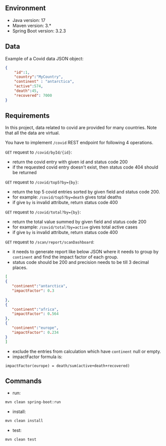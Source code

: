 ## Environment
- Java version: 17
- Maven version: 3.*
- Spring Boot version: 3.2.3

## Data
Example of a Covid data JSON object:
```json
{
    "id":1,
    "country":"MyCountry",
    "continent" : "antarctica",
    "active":574,
    "death":45,
    "recovered": 7000
}
```

## Requirements
In this project, data related to covid are provided for many countries. Note that all the data are virtual.

You have to implement `/covid` REST endpoint for following 4 operations.

`GET` request to `/covid/byId/{id}`:
* return the covid entry with given id and status code 200
* if the requested covid entry doesn't exist, then status code 404 should be returned

`GET` request to `/covid/top5?by={by}`:
* return the top 5 covid entries sorted by given field and status code 200.
* for example: `/covid/top5?by=death` gives total deaths
* if give `by` is invalid attribute, return status code 400

`GET` request to `/covid/total?by={by}`:
* return the total value summed by given field and status code 200
* for example: `/covid/total?by=active` gives total active cases
* if give `by` is invalid attribute, return status code 400
 
`GET` request to `/scan/report/scanDashboard`:
* it needs to generate report like below JSON where it needs to group by `continent` and find the impact factor of each group.
* status code should be 200 and precision needs to be till 3 decimal places.

 ```json
[
{
    "continent":"antarctica",
    "impactFactor": 0.3
    
},
{
    "continent":"africa",
    "impactFactor": 0.564
},
{
    "continent":"europe",
    "impactFactor": 0.234
}
]
```

* exclude the entries from calculation which have `continent` null or empty.
* impactFactor formula is:
```
impactFactor(europe) = death/sum(active+death+recovered)
```

## Commands
- run: 
```bash
mvn clean spring-boot:run
```
- install: 
```bash
mvn clean install
```
- test: 
```bash
mvn clean test
```
